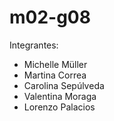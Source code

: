 # m02-g08

Integrantes:
- Michelle Müller
- Martina Correa
- Carolina Sepúlveda
- Valentina Moraga
- Lorenzo Palacios

